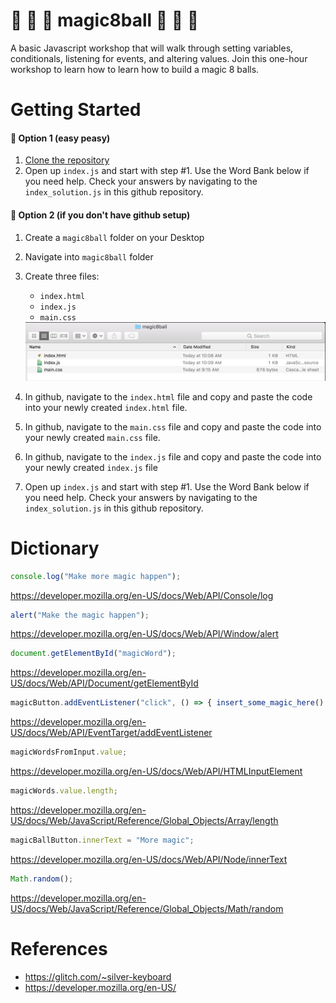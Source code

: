 # :8ball: :rabbit: :tophat: magic8ball :tophat: :rabbit: :8ball:
A basic Javascript workshop that will walk through setting variables, conditionals, listening for events, and altering values. Join this one-hour workshop to learn how to learn how to build a magic 8 balls.

# Getting Started
#### :rabbit: Option 1 (easy peasy)
1. [Clone the repository](https://help.github.com/articles/cloning-a-repository/)
2. Open up `index.js` and start with step #1. Use the Word Bank below if you need help. Check your answers by navigating to the `index_solution.js` in this github repository.

#### :rabbit: Option 2 (if you don't have github setup)
1. Create a `magic8ball` folder on your Desktop
2. Navigate into `magic8ball` folder
3. Create three files:
    * `index.html`
    * `index.js`
    * `main.css`

    <img src="./assets/setup_option2.png">
4. In github, navigate to the `index.html` file and copy and paste the code into your newly created `index.html` file.
5. In github, navigate to the `main.css` file and copy and paste the code into your newly created `main.css` file.
6. In github, navigate to the `index.js` file and copy and paste the code into your newly created `index.js` file
7. Open up `index.js` and start with step #1. Use the Word Bank below if you need help. Check your answers by navigating to the `index_solution.js` in this github repository.

# Dictionary 
```javascript
console.log("Make more magic happen");
```
https://developer.mozilla.org/en-US/docs/Web/API/Console/log

```javascript
alert("Make the magic happen");
```
https://developer.mozilla.org/en-US/docs/Web/API/Window/alert

```javascript
document.getElementById("magicWord");
```
https://developer.mozilla.org/en-US/docs/Web/API/Document/getElementById

```javascript
magicButton.addEventListener("click", () => { insert_some_magic_here() });
```
https://developer.mozilla.org/en-US/docs/Web/API/EventTarget/addEventListener

```javascript
magicWordsFromInput.value;
```
https://developer.mozilla.org/en-US/docs/Web/API/HTMLInputElement

```javascript
magicWords.value.length;
```
https://developer.mozilla.org/en-US/docs/Web/JavaScript/Reference/Global_Objects/Array/length

```javascript
magicBallButton.innerText = "More magic";
```
https://developer.mozilla.org/en-US/docs/Web/API/Node/innerText

```javascript
Math.random();
```
https://developer.mozilla.org/en-US/docs/Web/JavaScript/Reference/Global_Objects/Math/random

# References
- https://glitch.com/~silver-keyboard
- https://developer.mozilla.org/en-US/
